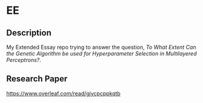 # EE

## Description
My Extended Essay repo trying to answer the question, *To What Extent Can the Genetic Algorithm be used for Hyperparameter Selection in Multilayered Perceptrons?*.

## Research Paper
https://www.overleaf.com/read/gjycpcppkqtb
